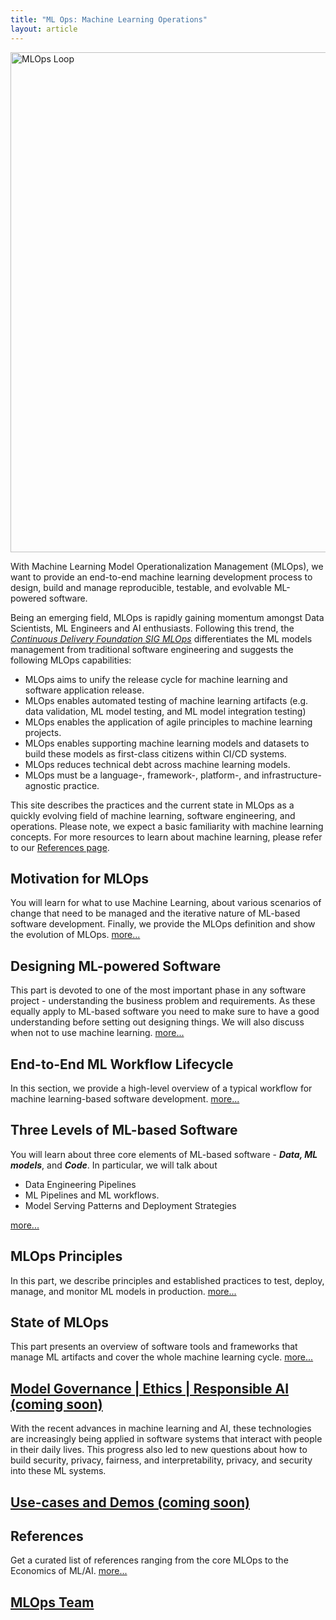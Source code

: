 ```yaml
---
title: "ML Ops: Machine Learning Operations"
layout: article
---
```


<img src="../img/mlops-loop-banner.jpg " alt="MLOps Loop" width="800"/>


With Machine Learning Model Operationalization Management (MLOps), we want to provide an end-to-end machine learning development process to design, build and manage reproducible, testable, and evolvable ML-powered software.

Being an emerging field, MLOps is rapidly gaining momentum amongst Data Scientists, ML Engineers and AI enthusiasts. Following this trend, the [*Continuous Delivery Foundation SIG MLOps*](https://github.com/cdfoundation/sig-mlops) differentiates the ML models management from traditional software engineering and suggests the following MLOps capabilities:

  * MLOps aims to unify the release cycle for machine learning and software application release.
  * MLOps enables automated testing of machine learning artifacts (e.g. data validation, ML model testing, and ML model integration testing)
  * MLOps enables the application of agile principles to machine learning projects.
  * MLOps enables supporting machine learning models and datasets to build these models as first-class citizens within CI/CD systems.
  * MLOps reduces technical debt across machine learning models.
  * MLOps must be a language-, framework-, platform-, and infrastructure-agnostic practice. 

This site describes the practices and the current state in MLOps as a quickly evolving field of machine learning, software engineering, and operations. Please note, we expect a basic familiarity with machine learning concepts. For more resources to learn about machine learning, please refer to our [References page](content/references.md).


## Motivation for MLOps

You will learn for what to use Machine Learning, about various scenarios of change that need to be managed and the iterative nature of ML-based software development. Finally, we provide the MLOps definition and show the evolution of MLOps. [more...](content/motivation.md)
   
## Designing ML-powered Software

This part is devoted to one of the most important phase in any software project - understanding the business problem and requirements. As these equally apply to ML-based software you need to make sure to have a good understanding before setting out designing things. We will also discuss when not to use machine learning. [more...](content/phase-zero.md)

## End-to-End ML Workflow Lifecycle

In this section, we provide a high-level overview of a typical workflow for machine learning-based software development. [more...](content/end-to-end-ml-workflow.md) 

## Three Levels of ML-based Software

You will learn about three core elements of ML-based software - ***Data, ML models***, and ***Code***. In particular, we will talk about 
   * Data Engineering Pipelines
   * ML Pipelines and ML workflows.
   * Model Serving Patterns and Deployment Strategies

  [more...](content/three-levels-of-ml-software.md)

## MLOps Principles

In this part, we describe principles and established practices to test, deploy, manage, and monitor ML models in production. [more...](content/mlops-principles.md) 

## State of MLOps

This part presents an overview of software tools and frameworks that manage ML artifacts and cover the whole machine learning cycle. [more...](content/state-of-mlops.md) 

## [Model Governance | Ethics | Responsible AI (coming soon)]()

With the recent advances in machine learning and AI, these technologies are increasingly being applied in software systems that interact with people in their daily lives. This progress also led to new questions about how to build security, privacy, fairness, and interpretability, privacy, and security into these ML systems.


## [Use-cases and Demos (coming soon)]()

## References
Get a curated list of references ranging from the core MLOps to the Economics of ML/AI. [more...](content/references.md)

## [MLOps Team](content/ml-ops-team.md)

